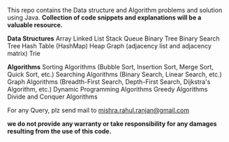 This repo contains the Data structure and Algorithm problems and solution  using Java.
**Collection of code snippets and explanations will be a valuable resource.**

**Data Structures**
    Array
    Linked List
    Stack
    Queue
    Binary Tree
    Binary Search Tree
    Hash Table (HashMap)
    Heap
    Graph (adjacency list and adjacency matrix)
    Trie

**Algorithms**
    Sorting Algorithms (Bubble Sort, Insertion Sort, Merge Sort, Quick Sort, etc.)
    Searching Algorithms (Binary Search, Linear Search, etc.)
    Graph Algorithms (Breadth-First Search, Depth-First Search, Dijkstra's Algorithm, etc.)
    Dynamic Programming Algorithms
    Greedy Algorithms
    Divide and Conquer Algorithms

For any Query, plz send mail to mishra.rahul.ranjan@gmail.com

**we do not provide any warranty or take responsibility for any damages resulting from the use of this code.**

